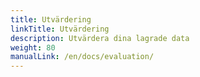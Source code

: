 ```yaml
---
title: Utvärdering
linkTitle: Utvärdering
description: Utvärdera dina lagrade data
weight: 80
manualLink: /en/docs/evaluation/
---
```

<script>
  window.location.href = "/en/docs/evaluation/";
</script>
